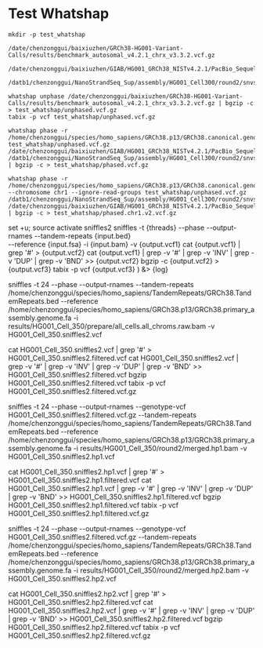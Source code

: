 # Test Whatshap

    mkdir -p test_whatshap
    
    /date/chenzonggui/baixiuzhen/GRCh38-HG001-Variant-Calls/results/benchmark_autosomal_v4.2.1_chrx_v3.3.2.vcf.gz

    /date/chenzonggui/baixiuzhen/GIAB/HG001_GRCh38_NISTv4.2.1/PacBio_SequelII_CCS_11kb/HG001_GRCh38.haplotag.RTG.trio.bam

    /datb1/chenzonggui/NanoStrandSeq_Sup/assembly/HG001_Cell300/round2/snvs.vcf.gz

    whatshap unphase /date/chenzonggui/baixiuzhen/GRCh38-HG001-Variant-Calls/results/benchmark_autosomal_v4.2.1_chrx_v3.3.2.vcf.gz | bgzip -c > test_whatshap/unphased.vcf.gz
    tabix -p vcf test_whatshap/unphased.vcf.gz

    whatshap phase -r /home/chenzonggui/species/homo_sapiens/GRCh38.p13/GRCh38.canonical.genome.fa test_whatshap/unphased.vcf.gz /date/chenzonggui/baixiuzhen/GIAB/HG001_GRCh38_NISTv4.2.1/PacBio_SequelII_CCS_11kb/HG001_GRCh38.haplotag.RTG.trio.bam /datb1/chenzonggui/NanoStrandSeq_Sup/assembly/HG001_Cell300/round2/snvs.vcf.gz | bgzip -c > test_whatshap/phased.vcf.gz

    whatshap phase -r /home/chenzonggui/species/homo_sapiens/GRCh38.p13/GRCh38.canonical.genome.fa --chromosome chr1 --ignore-read-groups test_whatshap/unphased.vcf.gz /datb1/chenzonggui/NanoStrandSeq_Sup/assembly/HG001_Cell300/round2/snvs.vcf.gz /date/chenzonggui/baixiuzhen/GIAB/HG001_GRCh38_NISTv4.2.1/PacBio_SequelII_CCS_11kb/HG001_GRCh38.haplotag.RTG.trio.bam | bgzip -c > test_whatshap/phased.chr1.v2.vcf.gz


set +u; source activate sniffles2
        sniffles -t {threads} --phase --output-rnames --tandem-repeats {input.bed} \
            --reference {input.fsa} -i {input.bam} -v {output.vcf1}
        cat {output.vcf1} | grep '#' > {output.vcf2}
        cat {output.vcf1} | grep -v '#' | grep -v 'INV' | grep -v 'DUP' | grep -v 'BND' >> {output.vcf2}
        bgzip -c {output.vcf2} > {output.vcf3}
        tabix -p vcf {output.vcf3} ) &> {log}

sniffles -t 24 --phase --output-rnames --tandem-repeats /home/chenzonggui/species/homo_sapiens/TandemRepeats/GRCh38.TandemRepeats.bed --reference /home/chenzonggui/species/homo_sapiens/GRCh38.p13/GRCh38.primary_assembly.genome.fa -i results/HG001_Cell_350/prepare/all_cells.all_chroms.raw.bam -v HG001_Cell_350.sniffles2.vcf

cat HG001_Cell_350.sniffles2.vcf | grep '#' > HG001_Cell_350.sniffles2.filtered.vcf
cat HG001_Cell_350.sniffles2.vcf | grep -v '#' | grep -v 'INV' | grep -v 'DUP' | grep -v 'BND' >> HG001_Cell_350.sniffles2.filtered.vcf
bgzip HG001_Cell_350.sniffles2.filtered.vcf
tabix -p vcf HG001_Cell_350.sniffles2.filtered.vcf.gz

sniffles -t 24 --phase --output-rnames --genotype-vcf HG001_Cell_350.sniffles2.filtered.vcf.gz --tandem-repeats /home/chenzonggui/species/homo_sapiens/TandemRepeats/GRCh38.TandemRepeats.bed --reference /home/chenzonggui/species/homo_sapiens/GRCh38.p13/GRCh38.primary_assembly.genome.fa -i results/HG001_Cell_350/round2/merged.hp1.bam -v HG001_Cell_350.sniffles2.hp1.vcf

cat HG001_Cell_350.sniffles2.hp1.vcf | grep '#' > HG001_Cell_350.sniffles2.hp1.filtered.vcf
cat HG001_Cell_350.sniffles2.hp1.vcf | grep -v '#' | grep -v 'INV' | grep -v 'DUP' | grep -v 'BND' >> HG001_Cell_350.sniffles2.hp1.filtered.vcf
bgzip HG001_Cell_350.sniffles2.hp1.filtered.vcf
tabix -p vcf HG001_Cell_350.sniffles2.hp1.filtered.vcf.gz

sniffles -t 24 --phase --output-rnames --genotype-vcf HG001_Cell_350.sniffles2.filtered.vcf.gz --tandem-repeats /home/chenzonggui/species/homo_sapiens/TandemRepeats/GRCh38.TandemRepeats.bed --reference /home/chenzonggui/species/homo_sapiens/GRCh38.p13/GRCh38.primary_assembly.genome.fa -i results/HG001_Cell_350/round2/merged.hp2.bam -v HG001_Cell_350.sniffles2.hp2.vcf

cat HG001_Cell_350.sniffles2.hp2.vcf | grep '#' > HG001_Cell_350.sniffles2.hp2.filtered.vcf
cat HG001_Cell_350.sniffles2.hp2.vcf | grep -v '#' | grep -v 'INV' | grep -v 'DUP' | grep -v 'BND' >> HG001_Cell_350.sniffles2.hp2.filtered.vcf
bgzip HG001_Cell_350.sniffles2.hp2.filtered.vcf
tabix -p vcf HG001_Cell_350.sniffles2.hp2.filtered.vcf.gz
